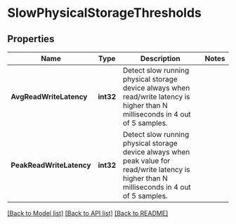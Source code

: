# SlowPhysicalStorageThresholds

## Properties
Name | Type | Description | Notes
------------ | ------------- | ------------- | -------------
**AvgReadWriteLatency** | **int32** | Detect slow running physical storage device always when read/write latency is higher than N milliseconds in 4 out of 5 samples. | 
**PeakReadWriteLatency** | **int32** | Detect slow running physical storage device always when peak value for read/write latency is higher than N milliseconds in 4 out of 5 samples. | 

[[Back to Model list]](../README.md#documentation-for-models) [[Back to API list]](../README.md#documentation-for-api-endpoints) [[Back to README]](../README.md)


